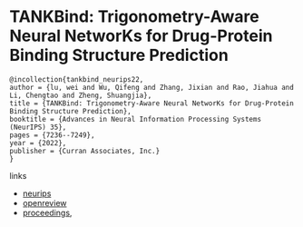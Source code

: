 # TANKBind: Trigonometry-Aware Neural NetworKs for Drug-Protein Binding Structure Prediction

```
@incollection{tankbind_neurips22,
author = {lu, wei and Wu, Qifeng and Zhang, Jixian and Rao, Jiahua and Li, Chengtao and Zheng, Shuangjia},
title = {TANKBind: Trigonometry-Aware Neural NetworKs for Drug-Protein Binding Structure Prediction},
booktitle = {Advances in Neural Information Processing Systems (NeurIPS) 35},
pages = {7236--7249},
year = {2022},
publisher = {Curran Associates, Inc.}
}
```

links
- [neurips](https://nips.cc/Conferences/2022/Schedule?showEvent=54430)
- [openreview](https://openreview.net/forum?id=MSBDFwGYwwt)
- [proceedings](https://papers.nips.cc//paper_files/paper/2022/hash/2f89a23a19d1617e7fb16d4f7a049ce2-Abstract-Conference.html),
